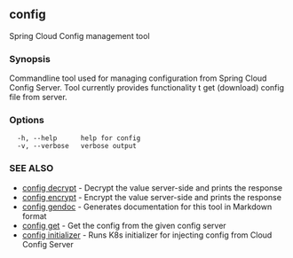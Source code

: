 ## config

Spring Cloud Config management tool

### Synopsis


Commandline tool used for managing configuration from Spring Cloud Config Server.
Tool currently provides functionality t get (download) config file from server.

### Options

```
  -h, --help      help for config
  -v, --verbose   verbose output
```

### SEE ALSO
* [config decrypt](config_decrypt.md)	 - Decrypt the value server-side and prints the response
* [config encrypt](config_encrypt.md)	 - Encrypt the value server-side and prints the response
* [config gendoc](config_gendoc.md)	 - Generates documentation for this tool in Markdown format
* [config get](config_get.md)	 - Get the config from the given config server
* [config initializer](config_initializer.md)	 - Runs K8s initializer for injecting config from Cloud Config Server

